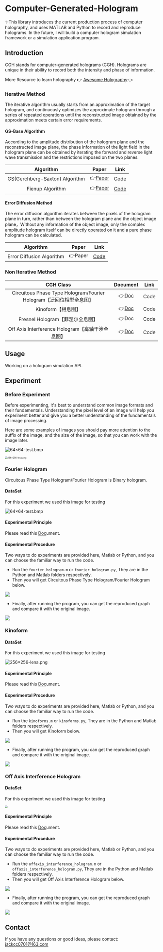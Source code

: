 # Computer-Generated-Hologram
✨This library introduces the current production process of computer holography, and uses MATLAB and Python to record and reproduce holograms. In the future, I will build a computer hologram simulation framework or a simulation application program.



## Introduction

CGH stands for computer-generated holograms (CGH). Holograms are unique in their ability to record both the intensity and phase of information.

More Resource to learn holography 👉 [Awesome Holography](./Doc/Awesome.md)👈

### Iterative Method

The iterative algorithm usually starts from an approximation of the target hologram, and continuously optimizes the approximate hologram through a series of repeated operations until the reconstructed image obtained by the approximation meets certain error requirements.

#### GS-Base Algorithm

According to the amplitude distribution of the hologram plane and the reconstructed image plane, the phase information of the light field in the hologram plane can be obtained by iterating the forward and reverse light wave transmission and the restrictions imposed on the two planes.

|           Algorithm            |                            Paper                             |                     Link                     |
| :----------------------------: | :----------------------------------------------------------: | :------------------------------------------: |
| GS(Gerchberg-Saxton) Algorithm | 👉[Paper](https://scholar.google.com/scholar?q=A%20practical%20algorithm%20for%20the%20determination%20of%20phase%20from%20image%20and%20diffraction%20plane%20pictures) |   [Code](./Python/iterative_methods/GS.py)   |
|        Fienup Algorithm        | 👉[Paper](https://labsites.rochester.edu/fienup/wp-content/uploads/2019/07/OEngr1980_ITAimRecCGH.pdf) | [Code](./Python/iterative_methods/Fienup.py) |

#### Error Diffusion Method

The error diffusion algorithm iterates between the pixels of the hologram plane in turn, rather than between the hologram plane and the object image plane，Without any information of the object image, only the complex amplitude hologram itself can be directly operated on it and a pure phase hologram can be calculated.

|         Algorithm         | Paper  |                         Link                          |
| :-----------------------: | :----: |:-----------------------------------------------------:|
| Error Diffusion Algorithm | 👉Paper | [Code](./Python/iterative_methods/Error_Diffusion.py) |

### Non Iterative Method

|                          CGH Class                           |                  Document                   | Link |
| :----------------------------------------------------------: | :-----------------------------------------: | :--: |
| Circuitous Phase Type Hologram/Fourier Hologram【迂回位相型全息图】 |   👉[Doc](Doc/Fourier_Hologram/README.md)    | Code |
|                      Kinoform【相息图】                      |       👉[Doc](Doc/Kinoform/README.md)        | Code |
|               Fresnel Hologram【菲涅尔全息图】               |                    👉Doc                     | Code |
|       Off Axis Interference Hologram【离轴干涉全息图】       | 👉[Doc](Doc/Interference_Hologram/README.md) | Code |



## Usage

Working on a hologram simulation API.



## Experiment

### Before Experiment

Before experimenting, it's best to understand common image formats and their fundamentals. Understanding the pixel level of an image will help you experiment better and give you a better understanding of the fundamentals of image processing.

Here are some examples of images you should pay more attention to the suffix of the image, and the size of the image, so that you can work with the image later.

![64×64-test.bmp](./Res/image64/test.bmp)

<img src="./Res/image256/lena.png" alt="256×256-lena.png" style="zoom:50%;" />

### Fourier Hologram

Circuitous Phase Type Hologram/Fourier Hologram is Binary hologram.

#### DataSet

For this experiment we used this image for testing

![64×64-test.bmp](./Res/image64/test.bmp)

#### Experimental Principle

Please read this [Doc](Doc/Fourier_Hologram/README.md)ument.

#### Experimental Procedure

Two ways to do experiments are provided here, Matlab or Python, and you can choose the familiar way to run the code.

- Run the `fourier_hologram.m` or `fourier_hologram.py`, They are in the Python and Matlab folders respectively.
- Then you will get Circuitous Phase Type Hologram/Fourier Hologram below.

![](./Matlab/result/fh_test_CGH.bmp)

+ Finally, after running the program, you can get the reproduced graph and compare it with the original image.

![](./Matlab/result/fh_test_recover.bmp)

### Kinoform

#### DataSet

For this experiment we used this image for testing

![256×256-lena.png](./Res/image256/lena.png)

#### Experimental Principle

Please read this [Doc](Doc/Kinoform/README.md)ument.

#### Experimental Procedure

Two ways to do experiments are provided here, Matlab or Python, and you can choose the familiar way to run the code.

- Run the `kinoforms.m` or `kinoforms.py`, They are in the Python and Matlab folders respectively.
- Then you will get Kinoform below.

![](./Python/result/ki_lena_CGH.bmp)

- Finally, after running the program, you can get the reproduced graph and compare it with the original image.

![](./Python/result/ki_lena_recover.bmp)

### Off Axis Interference Hologram

#### DataSet

For this experiment we used this image for testing

<img src="./Res/imageO/pku.jpg" style="zoom:50%;" />

#### Experimental Principle

Please read this [Doc](Doc/Interference_Hologram/README.md)ument.

#### Experimental Procedure

Two ways to do experiments are provided here, Matlab or Python, and you can choose the familiar way to run the code.

- Run the `offaxis_interference_hologram.m` or `offaxis_interference_hologram.py`, They are in the Python and Matlab folders respectively.
- Then you will get Off Axis Interference Hologram below.

![](./Python/result/oaih_pku_CGH.bmp)

- Finally, after running the program, you can get the reproduced graph and compare it with the original image.

![](./Python/result/oaih_pku_recover.bmp)



## Contact

If you have any questions or good ideas, please contact: jackcc0701@163.com



